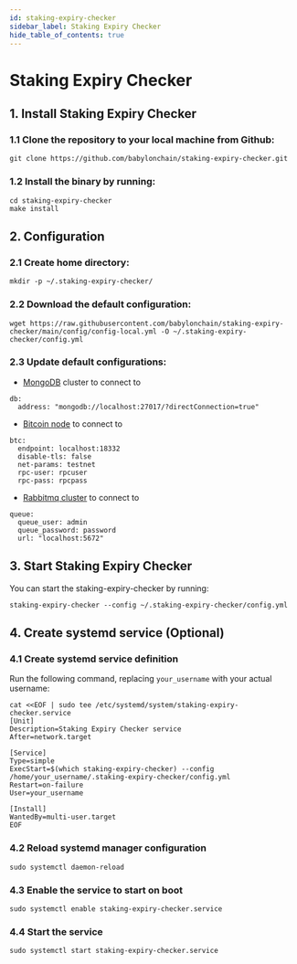 ```yaml
---
id: staking-expiry-checker
sidebar_label: Staking Expiry Checker
hide_table_of_contents: true
---
```

# Staking Expiry Checker

## 1. Install Staking Expiry Checker

### 1.1 Clone the repository to your local machine from Github:

```
git clone https://github.com/babylonchain/staking-expiry-checker.git
```

### 1.2 Install the binary by running:

```
cd staking-expiry-checker
make install
```

## 2. Configuration

### 2.1 Create home directory:
```
mkdir -p ~/.staking-expiry-checker/
```

### 2.2 Download the default configuration:

```
wget https://raw.githubusercontent.com/babylonchain/staking-expiry-checker/main/config/config-local.yml -O ~/.staking-expiry-checker/config.yml
```

### 2.3 Update default configurations:
- [MongoDB](../infra/mongodb.md) cluster to connect to
```
db:
  address: "mongodb://localhost:27017/?directConnection=true"
```

- [Bitcoin node](../infra/bitcoind.md) to connect to
```
btc:
  endpoint: localhost:18332
  disable-tls: false
  net-params: testnet
  rpc-user: rpcuser
  rpc-pass: rpcpass
```

- [Rabbitmq cluster](../infra/rabbitmq.md) to connect to
```
queue:
  queue_user: admin
  queue_password: password
  url: "localhost:5672"
```


## 3. Start Staking Expiry Checker

You can start the staking-expiry-checker by running:

```
staking-expiry-checker --config ~/.staking-expiry-checker/config.yml
```

## 4. Create systemd service (Optional)

### 4.1 Create systemd service definition
Run the following command, replacing `your_username` with your actual username:
```
cat <<EOF | sudo tee /etc/systemd/system/staking-expiry-checker.service
[Unit]
Description=Staking Expiry Checker service
After=network.target

[Service]
Type=simple
ExecStart=$(which staking-expiry-checker) --config /home/your_username/.staking-expiry-checker/config.yml
Restart=on-failure
User=your_username

[Install]
WantedBy=multi-user.target
EOF
```

### 4.2 Reload systemd manager configuration

```
sudo systemctl daemon-reload
```

### 4.3 Enable the service to start on boot

```
sudo systemctl enable staking-expiry-checker.service
```

### 4.4 Start the service

```
sudo systemctl start staking-expiry-checker.service
```

